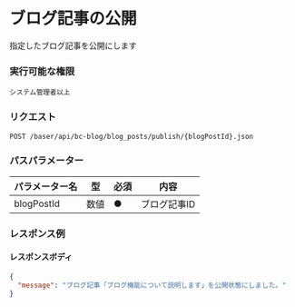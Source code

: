 # ブログ記事の公開

指定したブログ記事を公開にします

### 実行可能な権限
```
システム管理者以上
```

### リクエスト
```
POST /baser/api/bc-blog/blog_posts/publish/{blogPostId}.json
``` 

### パスパラメーター

| パラメーター名   | 型   | 必須  | 内容                |
|-----------|-----|-----|-------------------|
| blogPostId        | 数値  | ●   | ブログ記事ID              |

### レスポンス例
#### レスポンスボディ
```json
{
  "message": "ブログ記事「ブログ機能について説明します」を公開状態にしました。"
}

```
